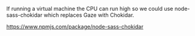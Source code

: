 If running a virtual machine the CPU can run high so we could use node-sass-chokidar which replaces Gaze with Chokidar.

https://www.npmjs.com/package/node-sass-chokidar
